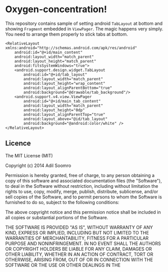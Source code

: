 Oxygen-concentration!
===================


This repository contains sample of setting android  `TabLayout` at bottom and showing `Fragment` embedded in `ViewPager`. The magic happens very simply. You need to arrange them properly to stick tabs at bottom.

    <RelativeLayout xmlns:android="http://schemas.android.com/apk/res/android"
        android:id="@+id/main_content"
        android:layout_width="match_parent"
        android:layout_height="match_parent"
        android:fitsSystemWindows="true">
        <android.support.design.widget.TabLayout
            android:id="@+id/tab_layout"
            android:layout_width="match_parent"
            android:layout_height="wrap_content"
            android:layout_alignParentBottom="true"
            android:background="@drawable/tab_background"/>
        <android.support.v4.view.ViewPager
            android:id="@+id/main_tab_content"
            android:layout_width="match_parent"
            android:layout_height="0dp"
            android:layout_alignParentTop="true"
            android:layout_above="@id/tab_layout"
            android:background="@android:color/white" />
    </RelativeLayout>



Licence
----------
The MIT License (MIT)

Copyright (c) 2014 Adil Soomro

Permission is hereby granted, free of charge, to any person obtaining a copy
of this software and associated documentation files (the "Software"), to deal
in the Software without restriction, including without limitation the rights
to use, copy, modify, merge, publish, distribute, sublicense, and/or sell
copies of the Software, and to permit persons to whom the Software is
furnished to do so, subject to the following conditions:

The above copyright notice and this permission notice shall be included in all
copies or substantial portions of the Software.

THE SOFTWARE IS PROVIDED "AS IS", WITHOUT WARRANTY OF ANY KIND, EXPRESS OR
IMPLIED, INCLUDING BUT NOT LIMITED TO THE WARRANTIES OF MERCHANTABILITY,
FITNESS FOR A PARTICULAR PURPOSE AND NONINFRINGEMENT. IN NO EVENT SHALL THE
AUTHORS OR COPYRIGHT HOLDERS BE LIABLE FOR ANY CLAIM, DAMAGES OR OTHER
LIABILITY, WHETHER IN AN ACTION OF CONTRACT, TORT OR OTHERWISE, ARISING FROM,
OUT OF OR IN CONNECTION WITH THE SOFTWARE OR THE USE OR OTHER DEALINGS IN THE
